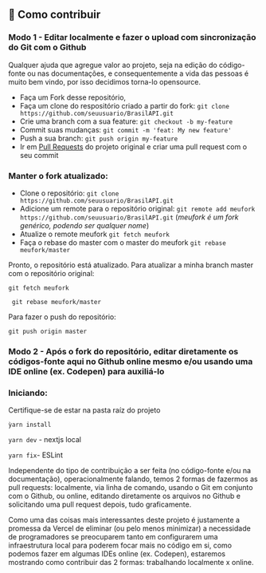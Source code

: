 ## :link: Como contribuir

### Modo 1 - Editar localmente e fazer o upload com sincronização do Git com o Github

Qualquer ajuda que agregue valor ao projeto, seja na edição do código-fonte ou nas documentações, e consequentemente a vida das pessoas é muito bem vindo, por isso decidimos torna-lo opensource.

- Faça um Fork desse repositório,
- Faça um clone do respositório criado a partir do fork: `git clone https://github.com/seuusuario/BrasilAPI.git`
- Crie uma branch com a sua feature: `git checkout -b my-feature`
- Commit suas mudanças: `git commit -m 'feat: My new feature'`
- Push a sua branch: `git push origin my-feature`
- Ir em [Pull Requests](https://github.com/filipedeschamps/BrasilAPI/pulls) do projeto original e criar uma pull request com o seu commit

### Manter o fork atualizado:

- Clone o repositório:
`git clone https://github.com/seuusuario/BrasilAPI.git`
- Adicione um remote para o repositório original:
`git remote add meufork https://github.com/seuusuario/BrasilAPI.git` (*meufork é um fork genérico, podendo ser qualquer nome*)
- Atualize o remote meufork
`git fetch meufork`
- Faça o rebase do master com o master do meufork
`git rebase meufork/master`

Pronto, o repositório está atualizado. Para atualizar a minha branch master com o repositório original:

``` git fetch meufork ```

``` git rebase meufork/master```

Para fazer o push do repositório:

`git push origin master`


### Modo 2 - Após o fork do repositório, editar diretamente os códigos-fonte aqui no Github online mesmo e/ou usando uma IDE online (ex. Codepen) para auxiliá-lo


### Iniciando:
Certifique-se de estar na pasta raíz do projeto

```ỳarn install```

```yarn dev``` - nextjs local

```yarn fix```- ESLint


Independente do tipo de contribuição a ser feita (no código-fonte e/ou na documentação), operacionalmente falando, temos 2 formas de fazermos as pull requests: localmente, via linha de comando, usando o Git em conjunto com o Github, ou online, editando diretamente os arquivos no Github e solicitando uma pull request depois, tudo graficamente.

Como uma das coisas mais interessantes deste projeto é justamente a promessa da Vercel de eliminar (ou pelo menos minimizar) a necessidade de programadores se preocuparem tanto em configurarem uma infraestrutura local para poderem focar mais no código em si, como podemos fazer em algumas IDEs online (ex. Codepen), estaremos mostrando como contribuir das 2 formas: trabalhando localmente x online.
